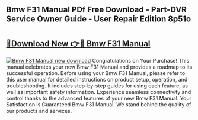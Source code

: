 ## Bmw F31 Manual PDf Free Download - Part-DVR Service Owner Guide - User Repair Edition 8p51o

# <h2><a href="http://bc67699.oget.top/?id=Bmw+F31+Manual">🔗Download New 👉🔴 Bmw F31 Manual</a></h2>

[![Bmw F31 Manual new download](https://i.imgur.com/5g1atiW.png)](http://bc67699.oget.top/?id=Bmw+F31+Manual)
Congratulations on Your Purchase! This manual celebrates your new Bmw F31 Manual and provides a roadmap to its successful operation. Before using your Bmw F31 Manual, please refer to this user manual for detailed instructions on product setup, operation, and troubleshooting. It includes step-by-step guides for using each feature, as well as important safety information. Experience seamless connectivity and control thanks to the advanced features of your new Bmw F31 Manual. Your Satisfaction is Guaranteed Bmw F31 Manual. We stand behind the quality of our products and services.
